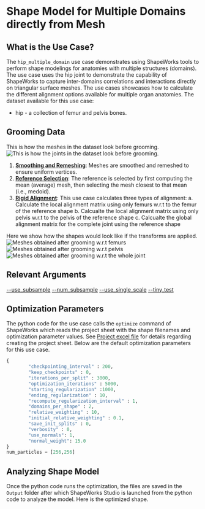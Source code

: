 # Shape Model for Multiple Domains directly from Mesh

## What is the Use Case?


The `hip_multiple_domain` use case demonstrates using ShapeWorks tools to perform shape modelings for anatomies with multiple structures (domains). The use case uses the hip joint to demonstrate the capability of ShapeWorks to capture inter-domains correlations and interactions directly on triangular surface meshes. The use cases showcases how to calculate the different alignment options available for multiple organ anatomies.
The dataset available for this use case:

* hip - a collection of femur and pelvis bones.


## Grooming Data
This is how the meshes in the dataset look before grooming. ![This is how the joints in the dataset look before grooming.](https://sci.utah.edu/~shapeworks/doc-resources/pngs/hip_pre_groom.png)

1. [**Smoothing and Remeshing**](../../workflow/groom.md#remesh): Meshes are smoothed and remeshed to ensure uniform vertices.
2. [**Reference Selection**](../../workflow/groom.md#aligning-meshes): The reference is selected by first computing the mean (average) mesh, then selecting the mesh closest to that mean (i.e., medoid).
3. [**Rigid Alignment**](../../workflow/groom.md#aligning-meshes): This use case calculates three types of alignment: 
	a. Calculate the local alignment matrix using only femurs w.r.t to the femur of the reference shape
	b. Calcualte the local alignment matrix using only pelvis w.r.t to the pelvis of the reference shape
	c. Calcualte the global alignment matrix for the complete joint using the reference shape

Here we show how the shapes would look like if the transforms are applied.
![Meshes obtained after grooming w.r.t femurs](https://sci.utah.edu/~shapeworks/doc-resources/pngs/hip_post_groom_local_1.png)
![Meshes obtained after grooming w.r.t pelvis](https://sci.utah.edu/~shapeworks/doc-resources/pngs/hip_post_groom_local_2.png)
![Meshes obtained after grooming w.r.t the whole joint](https://sci.utah.edu/~shapeworks/doc-resources/pngs/hip_post_groom_global.png)

## Relevant Arguments
[--use_subsample](../use-cases.md#-use_subsample)
[--num_subsample](../use-cases.md#-use_subsample)
[--use_single_scale](../use-cases.md#-use_single_scale)
[--tiny_test](../use-cases.md#-tiny_test)

## Optimization Parameters
The python code for the use case calls the `optimize` command of ShapeWorks which reads the project sheet with the shape filenames and optimization parameter values. See [Project excel file](../../workflow/parameters.md#project-excel-file) for details regarding creating the project sheet.
Below are the default optimization parameters for this use case.

```python
{
		"checkpointing_interval" : 200,
		"keep_checkpoints" : 0,
		"iterations_per_split" : 3000,
		"optimization_iterations" : 5000,
		"starting_regularization" :1000,
		"ending_regularization" : 10,
		"recompute_regularization_interval" : 1,
		"domains_per_shape" : 2,
		"relative_weighting" : 10, 
		"initial_relative_weighting" : 0.1,
		"save_init_splits" : 0,
		"verbosity" : 0,
		"use_normals": 1,
		"normal_weight": 15.0
}
num_particles = [256,256]
```

## Analyzing Shape Model
Once the python code runs the optimization, the files are saved in the `Output` folder after which ShapeWorks Studio is launched from the python code to analyze the model. 
Here is the optimized shape.
